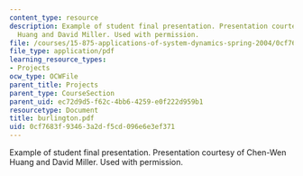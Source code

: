 ```yaml
---
content_type: resource
description: Example of student final presentation. Presentation courtesy of Chen-Wen
  Huang and David Miller. Used with permission.
file: /courses/15-875-applications-of-system-dynamics-spring-2004/0cf7683f93463a2df5cd096e6e3ef371_burlington.pdf
file_type: application/pdf
learning_resource_types:
- Projects
ocw_type: OCWFile
parent_title: Projects
parent_type: CourseSection
parent_uid: ec72d9d5-f62c-4bb6-4259-e0f222d959b1
resourcetype: Document
title: burlington.pdf
uid: 0cf7683f-9346-3a2d-f5cd-096e6e3ef371
---
```

Example of student final presentation. Presentation courtesy of Chen-Wen Huang and David Miller. Used with permission.

